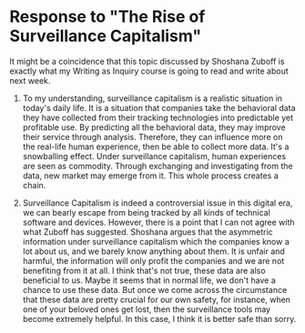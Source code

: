 # Response to "The Rise of Surveillance Capitalism"

It might be a coincidence that this topic discussed by Shoshana Zuboff is exactly what my Writing as Inquiry course is going to read and write about next week.

1. To my understanding, surveillance capitalism is a realistic situation in today's daily life.
It is a situation that companies take the behavioral data they have collected from their tracking technologies into predictable yet profitable use. By predicting all the behavioral data, they may improve their service through analysis. Therefore, they can influence more on the real-life human experience, then be able to collect more data. It's a snowballing effect.
Under surveillance capitalism, human experiences are seen as commodity. Through exchanging and investigating from the data, new market may emerge from it. This whole process creates a chain.

2. Surveillance Capitalism is indeed a controversial issue in this digital era, we can bearly escape from being tracked by all kinds of technical software and devices. However, there is a point that I can not agree with what Zuboff has suggested.
Shoshana argues that the asymmetric information under surveillance capitalism which the companies know a lot about us, and we barely know anything about them. It is unfair and harmful, the information will only profit the companies and we are not benefiting from it at all. I think that's not true, these data are also beneficial to us. Maybe it seems that in normal life, we don't have a chance to use these data. But once we come across the circumstance that these data are pretty crucial for our own safety, for instance, when one of your beloved ones get lost, then the surveillance tools may become extremely helpful. In this case, I think it is better safe than sorry. 
